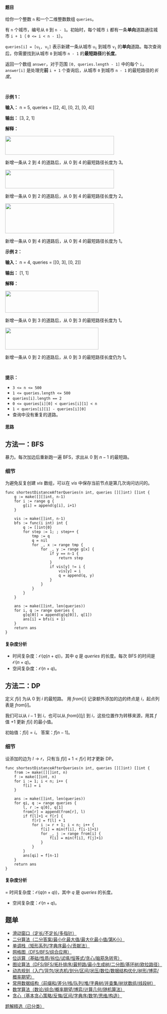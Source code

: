#### 题目

<p>给你一个整数 <code>n</code> 和一个二维整数数组 <code>queries</code>。</p>

<p>有 <code>n</code> 个城市，编号从 <code>0</code> 到 <code>n - 1</code>。初始时，每个城市 <code>i</code> 都有一条<strong>单向</strong>道路通往城市 <code>i + 1</code>（ <code>0 &lt;= i &lt; n - 1</code>）。</p>

<p><code>queries[i] = [u<sub>i</sub>, v<sub>i</sub>]</code> 表示新建一条从城市 <code>u<sub>i</sub></code> 到城市 <code>v<sub>i</sub></code> 的<strong>单向</strong>道路。每次查询后，你需要找到从城市 <code>0</code> 到城市 <code>n - 1</code> 的<strong>最短路径</strong>的<strong>长度</strong>。</p>

<p>返回一个数组 <code>answer</code>，对于范围 <code>[0, queries.length - 1]</code> 中的每个 <code>i</code>，<code>answer[i]</code> 是处理完<strong>前</strong> <code>i + 1</code> 个查询后，从城市 <code>0</code> 到城市 <code>n - 1</code> 的最短路径的<em>长度</em>。</p>

<p>&nbsp;</p>

<p><strong class="example">示例 1：</strong></p>

<div class="example-block">
<p><strong>输入：</strong> <span class="example-io">n = 5, queries = [[2, 4], [0, 2], [0, 4]]</span></p>

<p><strong>输出：</strong> <span class="example-io">[3, 2, 1]</span></p>

<p><strong>解释：</strong></p>

<p><img alt="" src="https://assets.leetcode.com/uploads/2024/06/28/image8.jpg" style="width: 350px; height: 60px;" /></p>

<p>新增一条从 2 到 4 的道路后，从 0 到 4 的最短路径长度为 3。</p>

<p><img alt="" src="https://assets.leetcode.com/uploads/2024/06/28/image9.jpg" style="width: 350px; height: 60px;" /></p>

<p>新增一条从 0 到 2 的道路后，从 0 到 4 的最短路径长度为 2。</p>

<p><img alt="" src="https://assets.leetcode.com/uploads/2024/06/28/image10.jpg" style="width: 350px; height: 96px;" /></p>

<p>新增一条从 0 到 4 的道路后，从 0 到 4 的最短路径长度为 1。</p>
</div>

<p><strong class="example">示例 2：</strong></p>

<div class="example-block">
<p><strong>输入：</strong> <span class="example-io">n = 4, queries = [[0, 3], [0, 2]]</span></p>

<p><strong>输出：</strong> <span class="example-io">[1, 1]</span></p>

<p><strong>解释：</strong></p>

<p><img alt="" src="https://assets.leetcode.com/uploads/2024/06/28/image11.jpg" style="width: 300px; height: 70px;" /></p>

<p>新增一条从 0 到 3 的道路后，从 0 到 3 的最短路径长度为 1。</p>

<p><img alt="" src="https://assets.leetcode.com/uploads/2024/06/28/image12.jpg" style="width: 300px; height: 70px;" /></p>

<p>新增一条从 0 到 2 的道路后，从 0 到 3 的最短路径长度仍为 1。</p>
</div>

<p>&nbsp;</p>

<p><strong>提示：</strong></p>

<ul>
	<li><code>3 &lt;= n &lt;= 500</code></li>
	<li><code>1 &lt;= queries.length &lt;= 500</code></li>
	<li><code>queries[i].length == 2</code></li>
	<li><code>0 &lt;= queries[i][0] &lt; queries[i][1] &lt; n</code></li>
	<li><code>1 &lt; queries[i][1] - queries[i][0]</code></li>
	<li>查询中没有重复的道路。</li>
</ul>

#### 思路

## 方法一：BFS

暴力。每次加边后重新跑一遍 BFS，求出从 $0$ 到 $n-1$ 的最短路。

### 细节

为避免反复创建 $\textit{vis}$ 数组，可以在 $\textit{vis}$ 中保存当前节点是第几次询问访问的。

```
func shortestDistanceAfterQueries(n int, queries [][]int) []int {
	g := make([][]int, n-1)
	for i := range g {
		g[i] = append(g[i], i+1)
	}

	vis := make([]int, n-1)
	bfs := func(i int) int {
		q := []int{0}
		for step := 1; ; step++ {
			tmp := q
			q = nil
			for _, x := range tmp {
				for _, y := range g[x] {
					if y == n-1 {
						return step
					}
					if vis[y] != i {
						vis[y] = i
						q = append(q, y)
					}
				}
			}
		}
	}

	ans := make([]int, len(queries))
	for i, q := range queries {
		g[q[0]] = append(g[q[0]], q[1])
		ans[i] = bfs(i + 1)
	}
	return ans
}
```

#### 复杂度分析

- 时间复杂度：$\mathcal{O}(q(n+q))$，其中 $q$ 是 $\textit{queries}$ 的长度。每次 BFS 的时间是 $\mathcal{O}(n+q)$。
- 空间复杂度：$\mathcal{O}(n+q)$。


## 方法二：DP

定义 $f[i]$ 为从 $0$ 到 $i$ 的最短路。
用 $\textit{from}[i]$ 记录额外添加的边的终点是 $i$，起点列表是 $\textit{from}[i]$。

我们可以从 $i-1$ 到 $i$，也可以从 $\textit{from}[i][j]$ 到 $i$，这些位置作为转移来源，用其 $f$ 值 $+1$ 更新 $f[i]$ 的最小值。

初始值：$f[i] = i$。
答案：$f[n-1]$。

### 细节

设添加的边为 $l\rightarrow r$，只有当 $f[l]+1 < f[r]$ 时才更新 DP。

``` 
func shortestDistanceAfterQueries(n int, queries [][]int) []int {
	from := make([][]int, n)
	f := make([]int, n)
	for i := 1; i < n; i++ {
		f[i] = i
	}

	ans := make([]int, len(queries))
	for qi, q := range queries {
		l, r := q[0], q[1]
		from[r] = append(from[r], l)
		if f[l]+1 < f[r] {
			f[r] = f[l] + 1
			for i := r + 1; i < n; i++ {
				f[i] = min(f[i], f[i-1]+1)
				for _, j := range from[i] {
					f[i] = min(f[i], f[j]+1)
				}
			}
		}
		ans[qi] = f[n-1]
	}
	return ans
}
```

#### 复杂度分析

= 时间复杂度：$\mathcal{O}(q(n+q))$，其中 $q$ 是 $\textit{queries}$ 的长度。
- 空间复杂度：$\mathcal{O}(n+q)$。

## 题单

- [滑动窗口（定长/不定长/多指针）](https://leetcode.cn/circle/discuss/0viNMK/)
- [二分算法（二分答案/最小化最大值/最大化最小值/第K小）](https://leetcode.cn/circle/discuss/SqopEo/)
- [单调栈（矩形系列/字典序最小/贡献法）](https://leetcode.cn/circle/discuss/9oZFK9/)
- [网格图（DFS/BFS/综合应用）](https://leetcode.cn/circle/discuss/YiXPXW/)
- [位运算（基础/性质/拆位/试填/恒等式/贪心/脑筋急转弯）](https://leetcode.cn/circle/discuss/dHn9Vk/)
- [图论算法（DFS/BFS/拓扑排序/最短路/最小生成树/二分图/基环树/欧拉路径）](https://leetcode.cn/circle/discuss/01LUak/)
- [动态规划（入门/背包/状态机/划分/区间/状压/数位/数据结构优化/树形/博弈/概率期望）](https://leetcode.cn/circle/discuss/tXLS3i/)
- [常用数据结构（前缀和/差分/栈/队列/堆/字典树/并查集/树状数组/线段树）](https://leetcode.cn/circle/discuss/mOr1u6/)
- [数学算法（数论/组合/概率期望/博弈/计算几何/随机算法）](https://leetcode.cn/circle/discuss/IYT3ss/)
- [贪心（基本贪心策略/反悔/区间/字典序/数学/思维/构造）](https://leetcode.cn/circle/discuss/g6KTKL/)

[题解精选（已分类）](https://github.com/EndlessCheng/codeforces-go/blob/master/leetcode/SOLUTIONS.md)